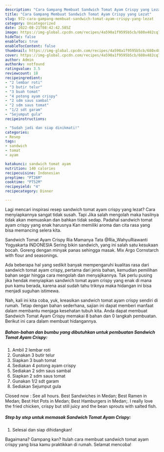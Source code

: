```yaml
---
description: "Cara Gampang Membuat Sandwich Tomat Ayam Crispy yang Lezat"
title: "Cara Gampang Membuat Sandwich Tomat Ayam Crispy yang Lezat"
slug: 972-cara-gampang-membuat-sandwich-tomat-ayam-crispy-yang-lezat
category: Uncategorized
date: 2022-08-21T08:42:42.585Z
image: https://img-global.cpcdn.com/recipes/4a590a1f9595b5cb/680x482cq70/sandwich-tomat-ayam-crispy-foto-resep-utama.jpg
hideToc: false
enableToc: true
enableTocContent: false
thumbnail: https://img-global.cpcdn.com/recipes/4a590a1f9595b5cb/680x482cq70/sandwich-tomat-ayam-crispy-foto-resep-utama.jpg
cover: https://img-global.cpcdn.com/recipes/4a590a1f9595b5cb/680x482cq70/sandwich-tomat-ayam-crispy-foto-resep-utama.jpg
author: Admin
authorAv: notfound
ratingvalue: 3.5
reviewcount: 18
recipeingredient:
- "2 lembar roti"
- "3 butir telur"
- "3 buah tomat"
- "4 potong ayam crispy"
- "2 sdm saus sambal"
- "2 sdm saus tomat"
- "1/2 sdt garam"
- "Sejumput gula"
recipeinstructions:

- "Sudah jadi dan siap dinikmati!"
categories:
- Resep
tags:
- sandwich
- tomat
- ayam

katakunci: sandwich tomat ayam 
nutrition: 140 calories
recipecuisine: Indonesian
preptime: "PT26M"
cooktime: "PT52M"
recipeyield: "4"
recipecategory: Dinner

---
```



Lagi mencari inspirasi resep sandwich tomat ayam crispy yang lezat? Cara menyiapkannya sangat tidak susah. Tapi Jika salah mengolah maka hasilnya tidak akan memuaskan dan bahkan tidak sedap. Padahal sandwich tomat ayam crispy yang enak harusnya Kan memiliki aroma dan cita rasa yang bisa memancing selera kita.


Sandwich Tomat Ayam Crispy Ria Mamanya Tata @Ria_WahyuRiawanti Yogyakarta INDONESIA Sering bikin sandwich, yang ini salah satu kesukaan bocah. Goreng dengan minyak panas sehingga masak. Mix Argo Cornstarch with flour and seasonings.

Ada beberapa hal yang sedikit banyak mempengaruhi kualitas rasa dari sandwich tomat ayam crispy, pertama dari jenis bahan, kemudian pemilihan bahan segar hingga cara mengolah dan menyajikannya. Tak perlu pusing jika hendak menyiapkan sandwich tomat ayam crispy yang enak di mana pun kamu berada, karena asal sudah tahu triknya maka hidangan ini bisa menjadi suguhan istimewa.


Nah, kali ini kita coba, yuk, kreasikan sandwich tomat ayam crispy sendiri di rumah. Tetap dengan bahan sederhana, sajian ini dapat memberi manfaat dalam membantu menjaga kesehatan tubuh kita. Anda dapat membuat Sandwich Tomat Ayam Crispy memakai 8 bahan dan 0 langkah pembuatan. Berikut ini cara dalam membuat hidangannya.

<!--inarticleads1-->

##### Bahan-bahan dan bumbu yang dibutuhkan untuk pembuatan Sandwich Tomat Ayam Crispy:

1. Ambil 2 lembar roti
1. Gunakan 3 butir telur
1. Siapkan 3 buah tomat
1. Sediakan 4 potong ayam crispy
1. Sediakan 2 sdm saus sambal
1. Siapkan 2 sdm saus tomat
1. Gunakan 1/2 sdt garam
1. Sediakan Sejumput gula


Closed now : See all hours. Best Sandwiches in Medan; Best Ramen in Medan; Best Hot Pots in Medan; Best Hamburgers in Medan;. I really love the fried chicken, crispy but still juicy and the bean sprouts with salted fish. 

<!--inarticleads2-->

##### Step by step untuk memasak Sandwich Tomat Ayam Crispy:


1. Selesai dan siap dihidangkan!



Bagaimana? Gampang kan? Itulah cara membuat sandwich tomat ayam crispy yang bisa kamu praktikkan di rumah. Selamat mencoba!
